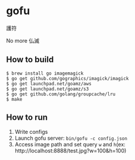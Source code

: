 # gofu

護符

No more 仏滅

## How to build

```
$ brew install go imagemagick
$ go get github.com/gographics/imagick/imagick
$ go get launchpad.net/goamz/aws
$ go get launchpad.net/goamz/s3
$ go get github.com/golang/groupcache/lru
$ make
```

## How to run

1. Write configs
2. Launch gofu server: `bin/gofu -c config.json`
3. Access image path and set query `w` and `h`(ex: http://localhost:8888/test.jpg?w=100&h=100)
